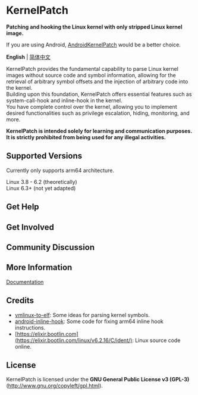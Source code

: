 # KernelPatch

**Patching and hooking the Linux kernel with only stripped Linux kernel image.**

If you are using Android, [AndroidKernelPatch](https://github.com/bmax121/AndroidKernelPatch) would be a better choice.

**English** | [简体中文](README_zh-CN.md)

KernelPatch provides the fundamental capability to parse Linux kernel images without source code and symbol information, allowing for the retrieval of arbitrary symbol offsets and the injection of arbitrary code into the kernel.  
Building upon this foundation, KernelPatch offers essential features such as system-call-hook and inline-hook in the kernel.  
You have complete control over the kernel, allowing you to implement desired functionalities such as privilege escalation, hiding, monitoring, and more.  

**KernelPatch is intended solely for learning and communication purposes. It is strictly prohibited from being used for any illegal activities.**

## Supported Versions

Currently only supports arm64 architecture.  

Linux 3.8 - 6.2 (theoretically)  
Linux 6.3+ (not yet adapted)  

## Get Help

## Get Involved

## Community Discussion

## More Information

[Documentation](./doc/en/)

## Credits

- [vmlinux-to-elf](https://github.com/marin-m/vmlinux-to-elf): Some ideas for parsing kernel symbols.
- [android-inline-hook](https://github.com/bytedance/android-inline-hook): Some code for fixing arm64 inline hook instructions.
- [https://elixir.bootlin.com](https://elixir.bootlin.com/linux/v6.2.16/C/ident/): Linux source code online.

## License

KernelPatch is licensed under the **GNU General Public License v3 (GPL-3)** (<http://www.gnu.org/copyleft/gpl.html>).
